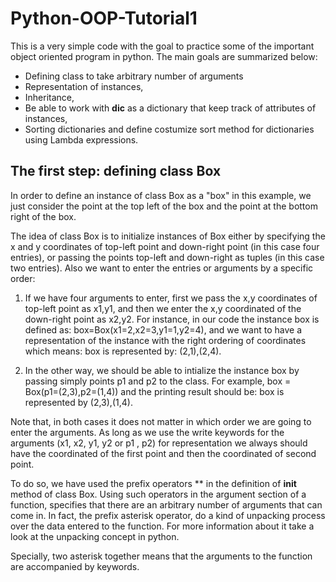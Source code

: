 # Python-OOP-Tutorial1

This is a very simple code with the goal to practice some of the important object oriented program in python. The main goals are summarized below:

- Defining class to take arbitrary number of arguments
- Representation of instances,
- Inheritance,
- Be able to work with __dic__ as a dictionary that keep track of attributes of instances,
- Sorting dictionaries and define costumize sort method for dictionaries using Lambda expressions.


## The first step: defining class Box 
In order to define an instance of class Box as a "box" in this example, we just consider the point at the top left of the box and the point at the bottom right of the box.

The idea of class Box is to initialize instances of Box either by specifying the x and y coordinates of top-left point and down-right point (in this case four entries), or passing the points top-left and down-right as tuples (in this case two entries). Also we want to enter the entries or arguments by a specific order:

1. If we have four arguments to enter, first we pass the x,y coordinates of top-left point as x1,y1, and then we enter the x,y coordinated of the down-right point as x2,y2. For instance, in our code the instance box is defined as: box=Box(x1=2,x2=3,y1=1,y2=4), and we want to have a representation of the instance with the right ordering of coordinates which means: box is represented by: (2,1),(2,4).

2. In the other way, we should be able to intialize the instance box by passing simply points p1 and p2 to the class. For example, box = Box(p1=(2,3),p2=(1,4)) and the printing result should be: box is represented by (2,3),(1,4). 

Note that, in both cases it does not matter in which order we are going to enter the arguments. As long as we use the write keywords for the arguments (x1, x2, y1, y2 or p1 , p2) for representation we always should have the coordinated of the first point and then the coordinated of second point.

To do so, we have used the prefix operators ** in the definition of __init__ method of class Box. Using such operators in the argument section of a function, specifies that there are an arbitrary number of arguments that can come in. In fact, the prefix asterisk operator, do a kind of unpacking process over the data entered to the function. For more information about it take a look at the unpacking concept in python.

Specially, two asterisk together means that the arguments to the function are accompanied by keywords.

